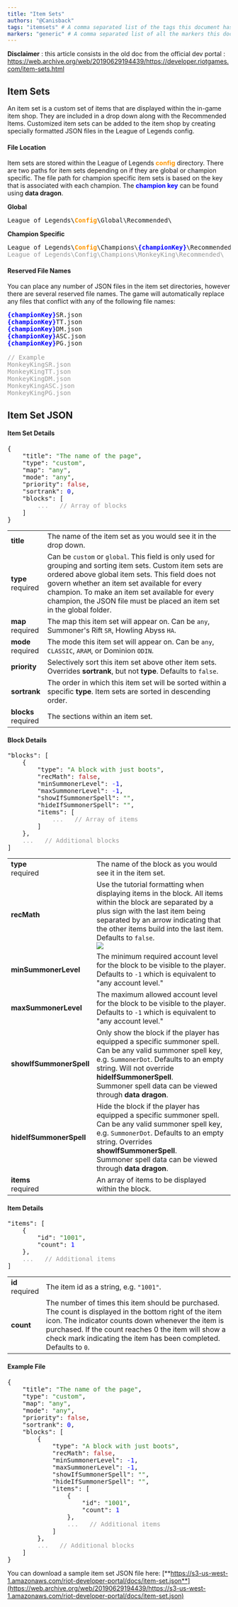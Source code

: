 ```yaml
---
title: "Item Sets"
authors: "@Canisback" 
tags: "itemsets" # A comma separated list of the tags this document has
markers: "generic" # A comma separated list of all the markers this document has
---
```


**Disclaimer** : this article consists in the old doc from the official dev portal :
https://web.archive.org/web/20190629194439/https://developer.riotgames.com/item-sets.html


## Item Sets

An item set is a custom set of items that are displayed within the in-game item shop. They are included in a drop down along with the Recommended Items. Customized item sets can be added to the item shop by creating specially formatted JSON files in the League of Legends config.  

#### File Location

Item sets are stored within the League of Legends <span style="color:#FF9700; font-weight: bold;">config</span> directory. There are two paths for item sets depending on if they are global or champion specific. The file path for champion specific item sets is based on the key that is associated with each champion. The <span style="color:#0000FF; font-weight: bold;">champion key</span> can be found using **data dragon**.  

**Global**

<pre>League of Legends\<span style="color:#FF9700; font-weight: bold;">Config</span>\Global\Recommended\</pre>

**Champion Specific**

<pre>League of Legends\<span style="color:#FF9700; font-weight: bold;">Config</span>\Champions\<span style="color:#0000FF; font-weight: bold;">{championKey}</span>\Recommended\
<span style="color:#999;">League of Legends\Config\Champions\MonkeyKing\Recommended\</span></pre>

#### Reserved File Names

You can place any number of JSON files in the item set directories, however there are several reserved file names. The game will automatically replace any files that conflict with any of the following file names:  

<pre><span style="color:#0000FF; font-weight: bold;">{championKey}</span>SR.json
<span style="color:#0000FF; font-weight: bold;">{championKey}</span>TT.json
<span style="color:#0000FF; font-weight: bold;">{championKey}</span>DM.json
<span style="color:#0000FF; font-weight: bold;">{championKey}</span>ASC.json
<span style="color:#0000FF; font-weight: bold;">{championKey}</span>PG.json

<span style="color:#999;">// Example
MonkeyKingSR.json
MonkeyKingTT.json
MonkeyKingDM.json
MonkeyKingASC.json
MonkeyKingPG.json</span></pre>

## Item Set JSON

#### Item Set Details

<pre>{
    "title": <span style="color:#347C2C">"The name of the page"</span>,
    "type": <span style="color:#347C2C">"custom"</span>,
    "map": <span style="color:#347C2C">"any"</span>,
    "mode": <span style="color:#347C2C">"any"</span>,
    "priority": <span style="color:#b22222;">false</span>,
    "sortrank": <span style="color:#0000FF;">0</span>,
    "blocks": [
        <span style="color:#999;">...   // Array of blocks</span>
    ]
}</pre>

|||
|--- |--- |
|**title**|The name of the item set as you would see it in the drop down.|
|**type** <br />required|Can be `custom` or `global`. This field is only used for grouping and sorting item sets. Custom item sets are ordered above global item sets. This field does not govern whether an item set available for every champion. To make an item set available for every champion, the JSON file must be placed an item set in the global folder.|
|**map**<br />required|The map this item set will appear on. Can be `any`, Summoner's Rift `SR`, Howling Abyss `HA`.|
|**mode** <br />required|The mode this item set will appear on. Can be `any`, `CLASSIC`, `ARAM`, or Dominion `ODIN`.|
|**priority**|Selectively sort this item set above other item sets. Overrides **sortrank**, but not **type**. Defaults to `false`.|
|**sortrank**|The order in which this item set will be sorted within a specific **type**. Item sets are sorted in descending order.|
|**blocks**  <br />required|The sections within an item set.|


#### Block Details

<pre>"blocks": [
    {
        "type": <span style="color:#347C2C">"A block with just boots"</span>,
        "recMath": <span style="color:#b22222;">false</span>,
        "minSummonerLevel": <span style="color:#0000FF;">-1</span>,
        "maxSummonerLevel": <span style="color:#0000FF;">-1</span>,
        "showIfSummonerSpell": <span style="color:#347C2C">""</span>,
        "hideIfSummonerSpell": <span style="color:#347C2C">""</span>,
        "items": [
            <span style="color:#999;">...   // Array of items</span>
        ]
    },
    <span style="color:#999;">...   // Additional blocks</span>
]</pre>

|||
|--- |--- |
|**type** <br />required|The name of the block as you would see it in the item set.|
|**recMath**|Use the tutorial formatting when displaying items in the block. All items within the block are separated by a plus sign with the last item being separated by an arrow indicating that the other items build into the last item. Defaults to `false`.<br />![](https://web.archive.org/web/20190629194439im_/https://s3-us-west-1.amazonaws.com/riot-developer-portal/docs/recMath.png)|
|**minSummonerLevel**|The minimum required account level for the block to be visible to the player. Defaults to `-1` which is equivalent to "any account level."|
|**maxSummonerLevel**|The maximum allowed account level for the block to be visible to the player. Defaults to `-1` which is equivalent to "any account level."|
|**showIfSummonerSpell**|Only show the block if the player has equipped a specific summoner spell. Can be any valid summoner spell key, e.g. `SummonerDot`. Defaults to an empty string. Will not override **hideIfSummonerSpell**.  <br />Summoner spell data can be viewed through **data dragon**.|
|**hideIfSummonerSpell**|Hide the block if the player has equipped a specific summoner spell. Can be any valid summoner spell key, e.g. `SummonerDot`. Defaults to an empty string. Overrides **showIfSummonerSpell**.<br />Summoner spell data can be viewed through **data dragon**.|
|**items**  <br />required|An array of items to be displayed within the block.|


#### Item Details

<pre>"items": [
    {
        "id": <span style="color:#347C2C">"1001"</span>,
        "count": <span style="color:#0000FF;">1</span>
    },
    <span style="color:#999;">...   // Additional items</span>
]</pre>

|||
|--- |--- |
|**id**  <br />required|The item id as a string, e.g. `"1001"`.|
|**count**|The number of times this item should be purchased. The count is displayed in the bottom right of the item icon. The indicator counts down whenever the item is purchased. If the count reaches 0 the item will show a check mark indicating the item has been completed. Defaults to `0`.|


#### Example File

<pre>{
    "title": <span style="color:#347C2C">"The name of the page"</span>,
    "type": <span style="color:#347C2C">"custom"</span>,
    "map": <span style="color:#347C2C">"any"</span>,
    "mode": <span style="color:#347C2C">"any"</span>,
    "priority": <span style="color:#b22222;">false</span>,
    "sortrank": <span style="color:#0000FF;">0</span>,
    "blocks": [
        {
            "type": <span style="color:#347C2C">"A block with just boots"</span>,
            "recMath": <span style="color:#b22222;">false</span>,
            "minSummonerLevel": <span style="color:#0000FF;">-1</span>,
            "maxSummonerLevel": <span style="color:#0000FF;">-1</span>,
            "showIfSummonerSpell": <span style="color:#347C2C">""</span>,
            "hideIfSummonerSpell": <span style="color:#347C2C">""</span>,
            "items": [
                {
                    "id": <span style="color:#347C2C">"1001"</span>,
                    "count": <span style="color:#0000FF;">1</span>
                },
                <span style="color:#999;">...   // Additional items</span>
            ]
        },
        <span style="color:#999;">...   // Additional blocks</span>
    ]
}</pre>

You can download a sample item set JSON file here: [**https://s3-us-west-1.amazonaws.com/riot-developer-portal/docs/item-set.json**](https://web.archive.org/web/20190629194439/https://s3-us-west-1.amazonaws.com/riot-developer-portal/docs/item-set.json)